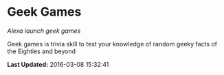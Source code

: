 # Geek Games
*Alexa launch geek games*

Geek games is trivia skill to test your knowledge of random geeky facts of the Eighties and beyond

**Last Updated:** 2016-03-08 15:32:41